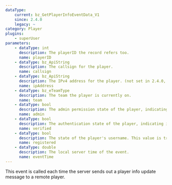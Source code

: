 ```yaml
---
dataType:
    current: bz_GetPlayerInfoEventData_V1
    since: 2.4.0
    legacy: ~
category: Player
plugins:
    - superUser
parameters:
    - dataType: int
      description: The playerID the record refers too.
      name: playerID
    - dataType: bz_ApiString
      description: The callsign for the player.
      name: callsign
    - dataType: bz_ApiString
      description: The IPv4 address for the player. (not set in 2.4.0, fixed in 2.4.1.)
      name: ipAddress
    - dataType: bz_eTeamType
      description: The team the player is currently on.
      name: team
    - dataType: bool
      description: The admin permission state of the player, indicating if they will be displayed with an '@' symbol in the scoreboard.
      name: admin
    - dataType: bool
      description: The authentication state of the player, indicating if they will be displayed with an '+' symbol in the scoreboard.
      name: verified
    - dataType: bool
      description: The state of the player's username. This value is true if the username is registered.
      name: registered
    - dataType: double
      description: The local server time of the event.
      name: eventTime
---
```


This event is called each time the server sends out a player info update message to a remote player.
